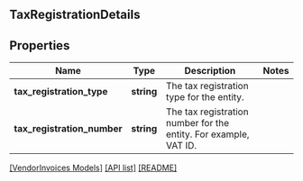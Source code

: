 ## TaxRegistrationDetails

## Properties

Name | Type | Description | Notes
------------ | ------------- | ------------- | -------------
**tax_registration_type** | **string** | The tax registration type for the entity. |
**tax_registration_number** | **string** | The tax registration number for the entity. For example, VAT ID. |

[[VendorInvoices Models]](../) [[API list]](../../Api) [[README]](../../../README.md)

